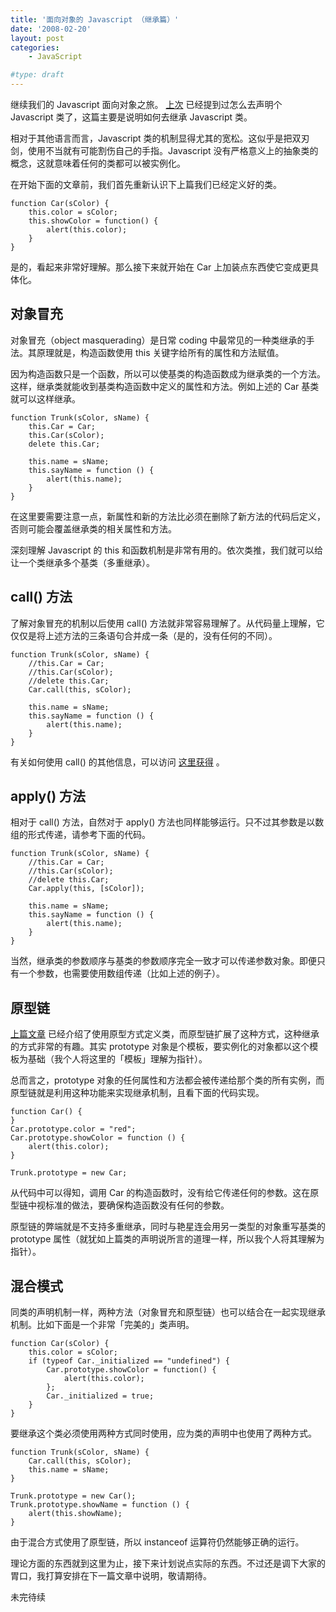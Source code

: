 ```yaml
---
title: '面向对象的 Javascript （继承篇）'
date: '2008-02-20'
layout: post
categories:
    - JavaScript

#type: draft
---
```


继续我们的 Javascript 面向对象之旅。 [上次]({{site.urls}}/posts/934/) 已经提到过怎么去声明个 Javascript 类了，这篇主要是说明如何去继承 Javascript 类。

相对于其他语言而言，Javascript 类的机制显得尤其的宽松。这似乎是把双刃剑，使用不当就有可能割伤自己的手指。Javascript 没有严格意义上的抽象类的概念，这就意味着任何的类都可以被实例化。

在开始下面的文章前，我们首先重新认识下上篇我们已经定义好的类。

```
function Car(sColor) {
    this.color = sColor;
    this.showColor = function() {
        alert(this.color);
    }
}
```

是的，看起来非常好理解。那么接下来就开始在 Car 上加装点东西使它变成更具体化。


## 对象冒充

对象冒充（object masquerading）是日常 coding 中最常见的一种类继承的手法。其原理就是，构造函数使用 this 关键字给所有的属性和方法赋值。

因为构造函数只是一个函数，所以可以使基类的构造函数成为继承类的一个方法。这样，继承类就能收到基类构造函数中定义的属性和方法。例如上述的 Car 基类就可以这样继承。

```
function Trunk(sColor, sName) {
    this.Car = Car;
    this.Car(sColor);
    delete this.Car;

    this.name = sName;
    this.sayName = function () {
        alert(this.name);
    }
}
```

在这里要需要注意一点，新属性和新的方法比必须在删除了新方法的代码后定义，否则可能会覆盖继承类的相关属性和方法。

深刻理解 Javascript 的 this 和函数机制是非常有用的。依次类推，我们就可以给让一个类继承多个基类（多重继承）。


## call() 方法

了解对象冒充的机制以后使用 call() 方法就非常容易理解了。从代码量上理解，它仅仅是将上述方法的三条语句合并成一条（是的，没有任何的不同）。

```
function Trunk(sColor, sName) {
    //this.Car = Car;
    //this.Car(sColor);
    //delete this.Car;
    Car.call(this, sColor);

    this.name = sName;
    this.sayName = function () {
        alert(this.name);
    }
}
```

有关如何使用 call() 的其他信息，可以访问 [这里获得](http://blog.metawrap.com/blog/TheVeryUsefulJavaScriptCallAndApplyFunctionsForOverridingThisForAGivenFunction.aspx) 。


## apply() 方法

相对于 call() 方法，自然对于 apply() 方法也同样能够运行。只不过其参数是以数组的形式传递，请参考下面的代码。

```
function Trunk(sColor, sName) {
    //this.Car = Car;
    //this.Car(sColor);
    //delete this.Car;
    Car.apply(this, [sColor]);

    this.name = sName;
    this.sayName = function () {
        alert(this.name);
    }
}
```

当然，继承类的参数顺序与基类的参数顺序完全一致才可以传递参数对象。即便只有一个参数，也需要使用数组传递（比如上述的例子）。


## 原型链

 [上篇文章]({{site.urls}}/posts/934/) 已经介绍了使用原型方式定义类，而原型链扩展了这种方式，这种继承的方式非常的有趣。其实 prototype 对象是个模板，要实例化的对象都以这个模板为基础（我个人将这里的「模板」理解为指针）。

总而言之，prototype 对象的任何属性和方法都会被传递给那个类的所有实例，而原型链就是利用这种功能来实现继承机制，且看下面的代码实现。

```
function Car() {
}
Car.prototype.color = "red";
Car.prototype.showColor = function () {
    alert(this.color);
}

Trunk.prototype = new Car;
```

从代码中可以得知，调用 Car 的构造函数时，没有给它传递任何的参数。这在原型链中视标准的做法，要确保构造函数没有任何的参数。

原型链的弊端就是不支持多重继承，同时与艳星连会用另一类型的对象重写基类的 prototype 属性（就犹如上篇类的声明说所言的道理一样，所以我个人将其理解为指针）。


## 混合模式

同类的声明机制一样，两种方法（对象冒充和原型链）也可以结合在一起实现继承机制。比如下面是一个非常「完美的」类声明。

```
function Car(sColor) {
    this.color = sColor;
    if (typeof Car._initialized == "undefined") {
        Car.prototype.showColor = function() {
            alert(this.color);
        };
        Car._initialized = true;
    }
}
```

要继承这个类必须使用两种方式同时使用，应为类的声明中也使用了两种方式。

```
function Trunk(sColor, sName) {
    Car.call(this, sColor);
    this.name = sName;
}

Trunk.prototype = new Car();
Trunk.prototype.showName = function () {
    alert(this.showName);
}
```

由于混合方式使用了原型链，所以 instanceof 运算符仍然能够正确的运行。

理论方面的东西就到这里为止，接下来计划说点实际的东西。不过还是调下大家的胃口，我打算安排在下一篇文章中说明，敬请期待。

未完待续
